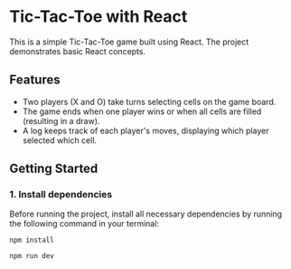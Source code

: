 # Tic-Tac-Toe with React

This is a simple Tic-Tac-Toe game built using React. The project demonstrates basic React concepts.

## Features

- Two players (X and O) take turns selecting cells on the game board.
- The game ends when one player wins or when all cells are filled (resulting in a draw).
- A log keeps track of each player's moves, displaying which player selected which cell.

## Getting Started

### 1. Install dependencies

Before running the project, install all necessary dependencies by running the following command in your terminal:

```npm install```

```npm run dev```

